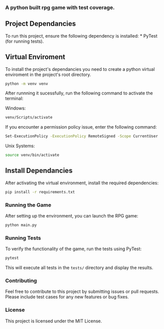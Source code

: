 ### A python built rpg game with test coverage.


## Project Dependancies
   To run this project, ensure the following dependency is installed: 
    * PyTest (for running tests).

## Virtual Enviroment
  To install the project's dependancies you need to create a python virtual enviroment in the project's root directory.

  ```bash
  python -m venv venv
 ```

After runnning it sucessfully, run the following command to activate the terminal:

Windows:

  ```bash
  venv/Scripts/activate
 ```

If you encounter a permission policy issue, enter the following command:
  ```bash
 Set-ExecutionPolicy -ExecutionPolicy RemoteSigned -Scope CurrentUser 
 ```

Unix Systems:
  ```bash
source venv/bin/activate
 ```
## Install Dependancies
After activating the virtual environment, install the required dependencies:

  ```bash
pip install -r requirements.txt
 ```

### Running the Game

After setting up the environment, you can launch the RPG game:

  ```bash
python main.py
 ```

### Running Tests
To verify the functionality of the game, run the tests using PyTest:

  ```bash
pytest
 ```
This will execute all tests in the `tests/` directory and display the results.


### Contributing
Feel free to contribute to this project by submitting issues or pull requests. Please include test cases for any new features or bug fixes.


### License
This project is licensed under the MIT License.





